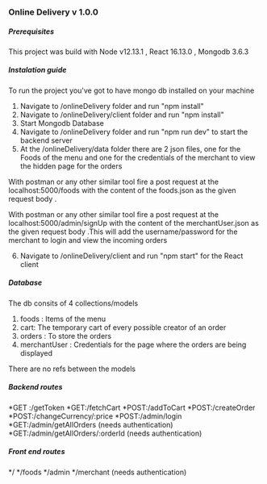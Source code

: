 ### Online Delivery v 1.0.0

##### Prerequisites
This project was build with Node v12.13.1 , React 16.13.0 , Mongodb 3.6.3

##### Instalation guide
To run the project you've got to have mongo db installed on your machine
1. Navigate to /onlineDelivery folder and run "npm install"
2. Navigate to /onlineDelivery/client folder and run "npm install"
3. Start Mongodb Database
4. Navigate to /onlineDelivery folder and run "npm run dev" to start the backend server
5. At the /onlineDelivery/data folder there are 2 json files, one for the Foods of the menu and one for the credentials of the merchant to view the hidden page for the orders

With postman or any other similar tool fire a post request at the localhost:5000/foods 
with the content of the foods.json as the given request body .

With postman or any other similar tool fire a post request at the localhost:5000/admin/signUp with the content of the merchantUser.json as the given request body .This will add the username/password for the merchant to login and view the incoming orders

6. Navigate to /onlineDelivery/client and run "npm start" for the React client

##### Database
The db consits of 4 collections/models
1. foods : Items of the menu
2. cart: The temporary cart of every possible creator of an order
3. orders : To store the orders
4. merchantUser : Credentials for the page where the orders are being displayed

There are no refs between the models

##### Backend routes
*GET :/getToken 
*GET:/fetchCart
*POST:/addToCart
*POST:/createOrder
*POST:/changeCurrency/:price
*POST:/admin/login
*GET:/admin/getAllOrders          (needs authentication)
*GET:/admin/getAllOrders/:orderId (needs authentication)

##### Front end routes
*/
*/foods
*/admin
*/merchant (needs authentication)








